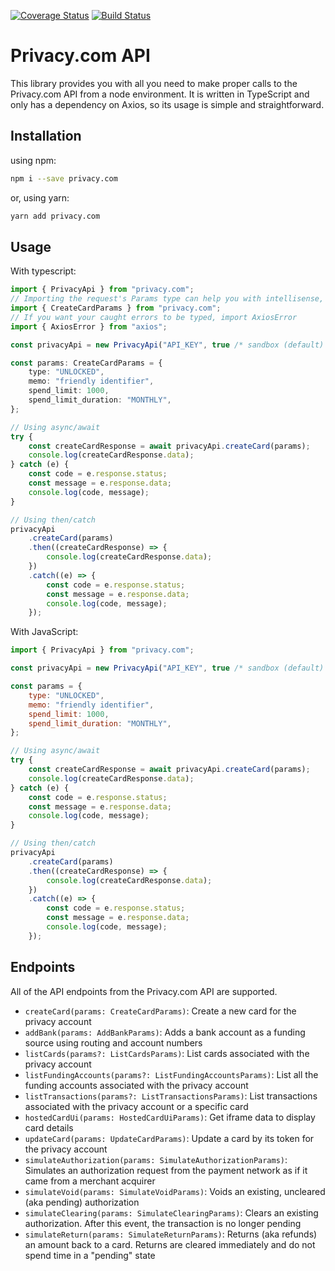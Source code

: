 [![Coverage Status](https://coveralls.io/repos/github/JeremiGendron/privacy.com/badge.svg?branch=master)](https://coveralls.io/github/JeremiGendron/privacy.com?branch=master)
[![Build Status](https://travis-ci.com/JeremiGendron/privacy.com.svg?branch=master)](https://travis-ci.com/JeremiGendron/privacy.com.svg?branch=master)

# Privacy.com API

This library provides you with all you need to make proper calls to the Privacy.com API from a node environment. It is written in TypeScript and only has a dependency on Axios, so its usage is simple and straightforward.

## Installation

using npm:

```sh
npm i --save privacy.com
```

or, using yarn:

```sh
yarn add privacy.com
```

## Usage

With typescript:

```ts
import { PrivacyApi } from "privacy.com";
// Importing the request's Params type can help you with intellisense, but is optional
import { CreateCardParams } from "privacy.com";
// If you want your caught errors to be typed, import AxiosError
import { AxiosError } from "axios";

const privacyApi = new PrivacyApi("API_KEY", true /* sandbox (default) */);

const params: CreateCardParams = {
    type: "UNLOCKED",
    memo: "friendly identifier",
    spend_limit: 1000,
    spend_limit_duration: "MONTHLY",
};

// Using async/await
try {
    const createCardResponse = await privacyApi.createCard(params);
    console.log(createCardResponse.data);
} catch (e) {
    const code = e.response.status;
    const message = e.response.data;
    console.log(code, message);
}

// Using then/catch
privacyApi
    .createCard(params)
    .then((createCardResponse) => {
        console.log(createCardResponse.data);
    })
    .catch((e) => {
        const code = e.response.status;
        const message = e.response.data;
        console.log(code, message);
    });
```

With JavaScript:

```js
import { PrivacyApi } from "privacy.com";

const privacyApi = new PrivacyApi("API_KEY", true /* sandbox (default) */);

const params = {
    type: "UNLOCKED",
    memo: "friendly identifier",
    spend_limit: 1000,
    spend_limit_duration: "MONTHLY",
};

// Using async/await
try {
    const createCardResponse = await privacyApi.createCard(params);
    console.log(createCardResponse.data);
} catch (e) {
    const code = e.response.status;
    const message = e.response.data;
    console.log(code, message);
}

// Using then/catch
privacyApi
    .createCard(params)
    .then((createCardResponse) => {
        console.log(createCardResponse.data);
    })
    .catch((e) => {
        const code = e.response.status;
        const message = e.response.data;
        console.log(code, message);
    });
```

## Endpoints

All of the API endpoints from the Privacy.com API are supported.

-   `createCard(params: CreateCardParams)`: Create a new card for the privacy account
-   `addBank(params: AddBankParams)`: Adds a bank account as a funding source using routing and account numbers
-   `listCards(params?: ListCardsParams)`: List cards associated with the privacy account
-   `listFundingAccounts(params?: ListFundingAccountsParams)`: List all the funding accounts associated with the privacy account
-   `listTransactions(params?: ListTransactionsParams)`: List transactions associated with the privacy account or a specific card
-   `hostedCardUi(params: HostedCardUiParams)`: Get iframe data to display card details
-   `updateCard(params: UpdateCardParams)`: Update a card by its token for the privacy account
-   `simulateAuthorization(params: SimulateAuthorizationParams)`: Simulates an authorization request from the payment network as if it came from a merchant acquirer
-   `simulateVoid(params: SimulateVoidParams)`: Voids an existing, uncleared (aka pending) authorization
-   `simulateClearing(params: SimulateClearingParams)`: Clears an existing authorization. After this event, the transaction is no longer pending
-   `simulateReturn(params: SimulateReturnParams)`: Returns (aka refunds) an amount back to a card. Returns are cleared immediately and do not spend time in a "pending" state
